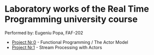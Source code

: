 # Laboratory works of the Real Time Programming university course

Performed by: Eugeniu Popa, FAF-202

* [Project Nr.0](https://github.com/eugencic/real-time-programming/tree/main/lab0) - Functional Programming / The Actor Model
* [Project Nr.1](https://github.com/eugencic/real-time-programming/tree/main/lab1) - Stream Processing with Actors